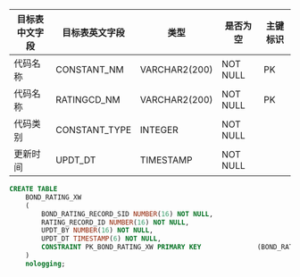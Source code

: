 <!--sec data-title="债券评级代码映射表" data-id="section0" data-show=true ces-->

| 目标表中文字段 | 目标表英文字段       | 类型            | 是否为空     | 主键标识 |
| ------- | ------------- | ------------- | -------- | ---- |
| 代码名称    | CONSTANT_NM   | VARCHAR2(200) | NOT NULL | PK   |
| 代码名称    | RATINGCD_NM   | VARCHAR2(200) | NOT NULL | PK   |
| 代码类别    | CONSTANT_TYPE | INTEGER       | NOT NULL |      |
| 更新时间    | UPDT_DT       | TIMESTAMP     | NOT NULL |      |

<!--endsec-->

<!--sec data-title="DDL" data-id="section1" data-show=true ces-->
``` sql
CREATE TABLE
    BOND_RATING_XW
    (
        BOND_RATING_RECORD_SID NUMBER(16) NOT NULL,
        RATING_RECORD_ID NUMBER(16) NOT NULL,
        UPDT_BY NUMBER(16) NOT NULL,
        UPDT_DT TIMESTAMP(6) NOT NULL,
        CONSTRAINT PK_BOND_RATING_XW PRIMARY KEY              (BOND_RATING_RECORD_SID, RATING_RECORD_ID)
    )
    nologging;
```
<!--endsec-->

